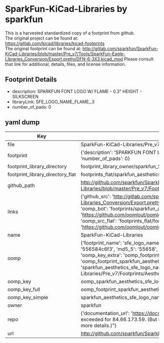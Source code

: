 # SparkFun-KiCad-Libraries by sparkfun  
This is a harvested standardized copy of a footprint from github.  
The original project can be found at:  
https://gitlab.com/kicad/libraries/kicad-footprints  
The original footprint can be found at:
http://gitlab.com/sparkfun/SparkFun-KiCad-Libraries/blob/master/Pre_v7/Tools/SparkFun-Eagle-Libraries_Conversion/Export.pretty/DFN-6-3X3.kicad_mod
Please consult that link for additional, details, files, and license information.  
## Footprint Details
* description: SPARKFUN FONT LOGO W/ FLAME - 0.3" HEIGHT - SILKSCREEN  
* libraryLink: SFE_LOGO_NAME_FLAME_.3  
* number_of_pads: 0  
## yaml dump  
| Key | Value |  
| --- | --- |  
| file | SparkFun-KiCad-Libraries/Pre_v7/Footprints/Aesthetics.pretty/SFE_LOGO_NAME_FLAME_.3.kicad_mod |  
| footprint | {'description': 'SPARKFUN FONT LOGO W/ FLAME - 0.3" HEIGHT - SILKSCREEN', 'libraryLink': 'SFE_LOGO_NAME_FLAME_.3', 'number_of_pads': 0} |  
| footprint_library_directory | footprint_library_owner/sparkfun_SparkFun-KiCad-Libraries |  
| footprint_library_directory_flat | footprints_flat/sparkfun_aesthetics_sfe_logo_name_flame_3/working |  
| github_path | http://github.com/sparkfun/SparkFun-KiCad-Libraries/blob/master/Pre_v7/Footprints/Aesthetics.pretty/SFE_LOGO_NAME_FLAME_.3.kicad_mod |  
| links | {'github_src': 'http://gitlab.com/sparkfun/SparkFun-KiCad-Libraries/blob/master/Pre_v7/Tools/SparkFun-Eagle-Libraries_Conversion/Export.pretty/DFN-6-3X3.kicad_mod', 'github_src_repo': 'https://gitlab.com/kicad/libraries/kicad-footprints', 'oomp_bot': 'footprints/sparkfun_aesthetics_sfe_logo_name_flame_3/working', 'oomp_bot_github': 'https://github.com/oomlout/oomlout_oomp_footprint_bot/tree/main/footprints/sparkfun_aesthetics_sfe_logo_name_flame_3/working', 'oomp_src_flat': 'footprints_flat/footprints_flat/sparkfun_aesthetics_sfe_logo_name_flame_3/working', 'oomp_src_flat_github': 'https://github.com/oomlout/oomlout_oomp_footprint_src/tree/main/footprints_flat/sparkfun_aesthetics_sfe_logo_name_flame_3/working'} |  
| name | SparkFun-KiCad-Libraries |  
| oomp | {'footprint_name': 'sfe_logo_name_flame_3', 'library_name': 'aesthetics', 'md5': '556584c6f32f3e8260360d00e92ad979', 'md5_10': '556584c6f3', 'md5_5': '55658', 'md5_6': '556584', 'oomp_key': 'oomp_sparkfun_aesthetics_sfe_logo_name_flame_3', 'oomp_key_extra': 'oomp_footprint_sparkfun_aesthetics_sfe_logo_name_flame_3', 'oomp_key_full': 'oomp_footprint_sparkfun_aesthetics_sfe_logo_name_flame_3_556584', 'oomp_key_simple': 'sparkfun_aesthetics_sfe_logo_name_flame_3', 'original_filename': 'SparkFun-KiCad-Libraries/Pre_v7/Footprints/Aesthetics.pretty/SFE_LOGO_NAME_FLAME_.3.kicad_mod', 'owner_name': 'sparkfun'} |  
| oomp_key | oomp_sparkfun_aesthetics_sfe_logo_name_flame_3 |  
| oomp_key_full | oomp_footprint_sparkfun_aesthetics_sfe_logo_name_flame_3 |  
| oomp_key_simple | sparkfun_aesthetics_sfe_logo_name_flame_3 |  
| owner | sparkfun |  
| repo | {'documentation_url': 'https://docs.github.com/rest/overview/resources-in-the-rest-api#rate-limiting', 'message': "API rate limit exceeded for 84.66.173.59. (But here's the good news: Authenticated requests get a higher rate limit. Check out the documentation for more details.)"} |  
| url | http://github.com/sparkfun/SparkFun-KiCad-Libraries |  

